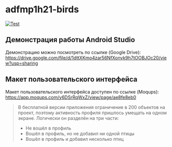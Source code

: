 # adfmp1h21-birds

[![Test](https://github.com/OSLL/adfmp1h21-birds/actions/workflows/gradle-test.yml/badge.svg)](https://github.com/OSLL/adfmp1h21-birds/actions/workflows/gradle-test.yml)

## Демонстрация работы Android Studio

Демонстрацию можно посмотреть по ссылке (Google Drive): 
https://drive.google.com/file/d/1dttXKmo4zar56NfXonvk9h7tOOBJOc20/view?usp=sharing

## Макет пользовательского интерфейса

Макет пользовательского интерфейса доступен по ссылке (Moqups):
https://app.moqups.com/y6DSrRqWxZ/view/page/ae8fe8eb0

> В бесплатной версии приложения ограничение в 200 объектов на проект, поэтому активность профиля 
> пришлось умещать на одном экране. Логически он разделён на три части:
> * Не вошёл в профиль
> * Вошёл в профиль, но не добавил ни одной птицы
> * Вошёл в профиль и добавил несколько птиц
